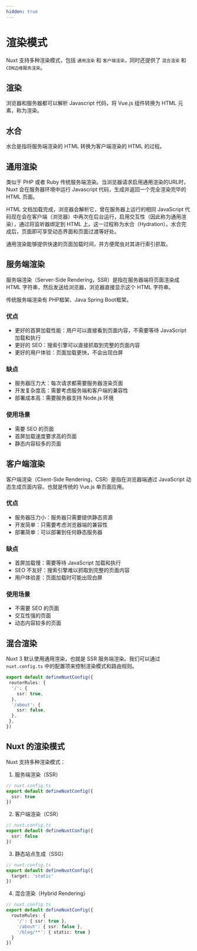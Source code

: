 ```yaml
---
hidden: true
---
```

# 渲染模式

Nuxt 支持多种渲染模式，包括 `通用渲染` 和 `客户端渲染`，同时还提供了 `混合渲染` 和 `CDN边缘服务渲染`。

## 渲染

浏览器和服务器都可以解析 Javascript 代码，将 Vue.js 组件转换为 HTML 元素，称为渲染。

## 水合

水合是指将服务端渲染的 HTML 转换为客户端渲染的 HTML 的过程。

## 通用渲染

类似于 PHP 或者 Ruby 传统服务端渲染。当浏览器请求启用通用渲染的URL时，Nuxt 会在服务器环境中运行 Javascript 代码，生成并返回一个完全渲染完毕的 HTML 页面。

HTML 文档加载完成，浏览器会解析它，曾在服务器上运行的相同 JavaScript 代码现在会在客户端（浏览器）中再次在后台运行，启用交互性（因此称为通用渲染），通过将监听器绑定到 HTML 上。这一过程称为水合（Hydration）。水合完成后，页面即可享受动态界面和页面过渡等好处。

通用渲染能够提供快速的页面加载时间，并方便爬虫对其进行索引抓取。

## 服务端渲染

服务端渲染（Server-Side Rendering，SSR）是指在服务器端将页面渲染成 HTML 字符串，然后发送给浏览器，浏览器直接显示这个 HTML 字符串。

传统服务端渲染有 PHP框架、Java Spring Boot框架。

### 优点
- 更好的首屏加载性能：用户可以直接看到页面内容，不需要等待 JavaScript 加载和执行
- 更好的 SEO：搜索引擎可以直接抓取到完整的页面内容
- 更好的用户体验：页面加载更快，不会出现白屏

### 缺点
- 服务器压力大：每次请求都需要服务器渲染页面
- 开发复杂度高：需要考虑服务端和客户端的兼容性
- 部署成本高：需要服务器支持 Node.js 环境

### 使用场景
- 需要 SEO 的页面
- 首屏加载速度要求高的页面
- 静态内容较多的页面

## 客户端渲染

客户端渲染（Client-Side Rendering，CSR）是指在浏览器端通过 JavaScript 动态生成页面内容。也就是传统的 Vue.js 单页面应用。

### 优点
- 服务器压力小：服务器只需要提供静态资源
- 开发简单：只需要考虑浏览器端的兼容性
- 部署简单：可以部署到任何静态服务器

### 缺点
- 首屏加载慢：需要等待 JavaScript 加载和执行
- SEO 不友好：搜索引擎难以抓取到完整的页面内容
- 用户体验差：页面加载时可能出现白屏

### 使用场景
- 不需要 SEO 的页面
- 交互性强的页面
- 动态内容较多的页面

## 混合渲染

Nuxt 3 默认使用通用渲染，也就是 SSR 服务端渲染。我们可以通过 `nuxt.config.ts` 中的配置项来控制渲染模式和路由规则。

```typescript
export default defineNuxtConfig({
 routerRules: {
  '/': {
    ssr: true,
  },
  '/about': {
    ssr: false,
  },
 },
})
```

## Nuxt 的渲染模式

Nuxt 支持多种渲染模式：

1. 服务端渲染（SSR）
```typescript
// nuxt.config.ts
export default defineNuxtConfig({
  ssr: true
})
```

2. 客户端渲染（CSR）
```typescript
// nuxt.config.ts
export default defineNuxtConfig({
  ssr: false
})
```

3. 静态站点生成（SSG）
```typescript
// nuxt.config.ts
export default defineNuxtConfig({
  target: 'static'
})
```

4. 混合渲染（Hybrid Rendering）
```typescript
// nuxt.config.ts
export default defineNuxtConfig({
  routeRules: {
    '/': { ssr: true },
    '/about': { ssr: false },
    '/blog/**': { static: true }
  }
})
```
